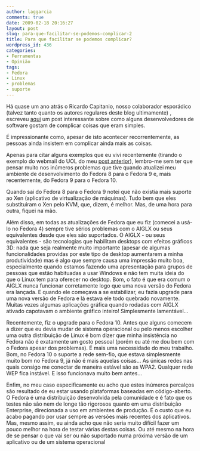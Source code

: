 ```yaml
---
author: laggarcia
comments: true
date: 2009-02-18 20:16:27
layout: post
slug: para-que-facilitar-se-podemos-complicar-2
title: Para que facilitar se podemos complicar?
wordpress_id: 436
categories:
- Ferramentas
- Opinião
tags:
- Fedora
- Linux
- problemas
- suporte
---
```


Há quase um ano atrás o Ricardo Capitanio, nosso colaborador esporádico (talvez tanto quanto os autores regulares deste blog ultimamente) , escreveu [aqui](http://log4dev.com/2008/03/05/para-que-facilitar-se-podemos-complicar/) um post interessante sobre como alguns desenvolvedores de software gostam de complicar coisas que eram simples.

É impressionante como, apesar de isto acontecer recorrentemente, as pessoas ainda insistem em complicar ainda mais as coisas.

Apenas para citar alguns exemplos que eu vivi recentemente (tirando o exemplo do webmail do UOL do meu [post anterior](http://log4dev.com/2009/02/13/a-nova-ortografia-e-o-redesenho-de-software/)), lembro-me sem ter que pensar muito nos inúmeros problemas que tive quando atualizei meu ambiente de desenvolvimento do Fedora 8 para o Fedora 9 e, mais recentemente, do Fedora 9 para o Fedora 10.

Quando sai do Fedora 8 para o Fedora 9 notei que não existia mais suporte ao Xen (aplicativo de virtualização de máquinas). Tudo bem que eles substituiram o Xen pelo KVM, que, dizem, é melhor. Mas, de uma hora para outra, fiquei na mão.

Além disso, em todas as atualizações de Fedora que eu fiz (comecei a usá-lo no Fedora 4) sempre tive sérios problemas com o AIGLX ou seus equivalentes desde que eles são suportados. O AIGLX - ou seus equivalentes - são tecnologias que habilitam desktops com efeitos gráficos 3D: nada que seja realmente muito importante (apesar de algumas funcionalidades providas por este tipo de desktop aumentarem a minha produtividade) mas é algo que sempre causa uma impressão muito boa, especialmente quando estamos fazendo uma apresentação para grupos de pessoas que estão habituadas a usar Windows e não tem muita ideia do que o Linux tem para oferecer no desktop. Bom, o fato é que era comum o AIGLX nunca funcionar corretamente logo que uma nova versão do Fedora era lançada. E quando ele começava a se estabilizar, eu fazia upgrade para uma nova versão de Fedora e lá estava ele todo quebrado novamente. Muitas vezes algumas aplicações gráfica quando rodadas com AIGLX ativado capotavam o ambiente gráfico inteiro! Simplesmente lamentável...

Recentemente, fiz o upgrade para o Fedora 10. Antes que alguns comecem a dizer que eu devia mudar de sistema operacional ou pelo menos escolher uma outra distribuição de Linux é bom dizer que minha insistência no Fedora não é exatamente um gosto pessoal (porém eu até me dou bem com o Fedora apesar dos problemas). É mais uma necessidade do meu trabalho. Bom, no Fedora 10 o suporte a rede sem-fio, que estava simplesmente muito bom no Fedora 9, já não é mais aquelas coisas... As únicas redes nas quais consigo me conectar de maneira estável são as WPA2. Qualquer rede WEP fica instável. E isso funcionava muito bem antes...

Enfim, no meu caso especificamente eu acho que estes inúmeros percalços são resultado de eu estar usando plataformas baseadas em código-aberto. O Fedora é uma distribuição desenvolvida pela comunidade e é fato que os testes não são nem de longe tão rigorosos quanto em uma distribuição Enterprise, direcionada a uso em ambientes de produção. É o custo que eu acabo pagando por usar sempre as versões mais recentes dos aplicativos. Mas, mesmo assim, eu ainda acho que não seria muito difícil fazer um pouco melhor na hora de testar várias destas coisas. Ou até mesmo na hora de se pensar o que vai ser ou não suportado numa próxima versão de um aplicativo ou de um sistema operacional
